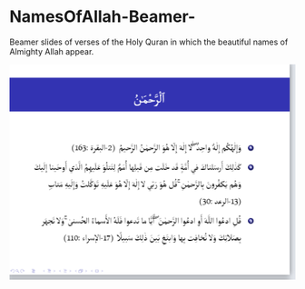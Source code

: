 # NamesOfAllah-Beamer-
Beamer slides of verses of the Holy Quran in which the beautiful names of Almighty Allah appear.

![Names of Almighty Allah in Quran!](asmaulhusna.png "الرحمن")
